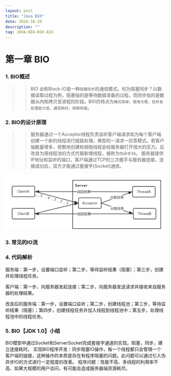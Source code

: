 ```yaml
---
layout: post
title: "Java BIO"
date: 2018-10-29
description: ""
tag: JAVA-BIO-NIO-AIO
---
```


# 第一章  BIO

### 1. BIO概述

>> BIO 全称Block-IO是一种`阻塞同步`的通信模式。何为阻塞同步？以数据读取过程为例，阻塞指的是等待数据准备的过程，而同步指的是数据从内核拷贝至进程的阶段。BIO的特点为`模式简单，使用方便，但并发处理能力低，通信耗时，依赖网速`。

### 2. BIO的设计原理

>> 服务器通过一个Acceptor线程负责监听客户端请求和为每个客户端创建一个新的线程进行链路处理。典型的一请求一应答模式。若客户端数量增多，频繁地创建和销毁线程会给服务器打开很大的压力。后改良为用线程池的方式代替新增线程，被称为`伪异步IO`。
服务器提供IP地址和监听的端口，客户端通过TCP的三次握手与服务器连接，连接成功后，双方才能通过套接字(Socket)通信。

![BIO 原理图](../images/post/BIOpro.png)

### 3. 常见的IO流


### 4. 代码解析
服务端：第一步，设置端口监听；第二步，等待监听结果（阻塞）；第三步，创建并处理线程任务。

客户端：第一步，向服务器发起连接；第二步，向服务器发送请求并接收来自服务器的处理结果。

改良后的服务端：第一步，设置端口监听；第二步，创建线程池；第三步，等待监听结果（阻塞）；第四步，创建线程任务并加入线程到线程池中；第五步，处理线程池中的线程任务。


### 5. BIO【JDK 1.0】小结
BIO模型中通过Socket和ServerSocket完成套接字通道的实现。阻塞，同步，建立连接耗时。
实现BIO程序开发：同步阻塞IO操作，每一个线程都只会管理一个客户端的链接，这种操作的本质是存在有程序阻塞的问题。此问题可以通过引入伪异步IO的方式进行一定程度的改善。
程序问题：性能不高、多线程的利用率不高、如果大规模的用户访问，有可能会造成服务器端资源耗尽。
